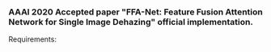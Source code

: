 ### AAAI 2020 Accepted paper "FFA-Net: Feature Fusion Attention Network for Single Image Dehazing" official implementation.

Requirements:
